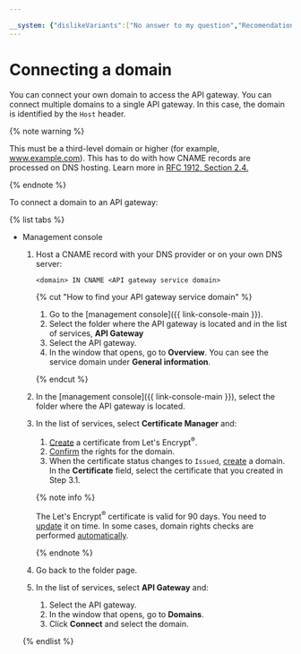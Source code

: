 ```yaml
---

__system: {"dislikeVariants":["No answer to my question","Recomendations didn't help","The content doesn't match title","Other"]}
---
```

# Connecting a domain

You can connect your own domain to access the API gateway. You can connect multiple domains to a single API gateway. In this case, the domain is identified by the `Host` header.

{% note warning %}

This must be a third-level domain or higher (for example, www.example.com). This has to do with how CNAME records are processed on DNS hosting. Learn more in [RFC 1912, Section 2.4.](https://www.ietf.org/rfc/rfc1912.txt)

{% endnote %}

To connect a domain to an API gateway:

{% list tabs %}

- Management console

	1. Host a CNAME record with your DNS provider or on your own DNS server:

	    ```
	    <domain> IN CNAME <API gateway service domain>
	    ```

		{% cut "How to find your API gateway service domain" %}
		
		1. Go to the [management console]({{ link-console-main }}).
		1. Select the folder where the API gateway is located and in the list of services, **API Gateway**
		1. Select the API gateway.
		1. In the window that opens, go to **Overview**. You can see the service domain under **General information**.

		{% endcut %}

	1. In the [management console]({{ link-console-main }}), select the folder where the API gateway is located.

	1. In the list of services, select **Certificate Manager** and:

		1. [Create](../../certificate-manager/operations/managed/cert-create.md) a certificate from Let's Encrypt<sup>®</sup>.
		1. [Confirm](../../certificate-manager/operations/managed/cert-validate.md) the rights for the domain.
		1. When the certificate status changes to `Issued`, [create](../../certificate-manager/operations/domain/domain-create.md) a domain. In the **Certificate** field, select the certificate that you created in Step 3.1.

		{% note info %}

		The Let's Encrypt<sup>®</sup> certificate is valid for 90 days. You need to [update](../../certificate-manager/concepts/managed-certificate.md#renew) it on time. In some cases, domain rights checks are performed [automatically](../../certificate-manager/concepts/challenges.md#auto).

		{% endnote %}

	1. Go back to the folder page.

	1. In the list of services, select **API Gateway** and:

		1. Select the API gateway.
		1. In the window that opens, go to **Domains**.
		1. Click **Connect** and select the domain.

	{% endlist %}

